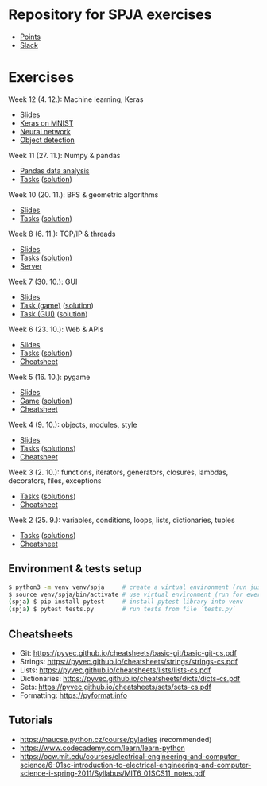 # Repository for SPJA exercises
- [Points](https://docs.google.com/spreadsheets/d/1bCOGE8WP4ooAW2W9pjVEp24EOZYGkcGlk137Vy6zmwE/edit?usp=sharing)
- [Slack](http://spja-vsb.slack.com)

# Exercises
Week 12 (4. 12.): Machine learning, Keras

- [Slides](https://github.com/Kobzol/spja/blob/master/labs/12/machine_learning.pdf)
- [Keras on MNIST](https://github.com/Kobzol/spja/blob/master/labs/12/keras_mnist.py)
- [Neural network](https://github.com/Kobzol/spja/blob/master/labs/12/manual_network.py)
- [Object detection](https://github.com/Kobzol/spja/blob/master/labs/12/objdetect.py)

Week 11 (27. 11.): Numpy & pandas

- [Pandas data analysis](https://github.com/Kobzol/spja/blob/master/labs/11/datova%20analyza.ipynb)
- [Tasks](https://github.com/Kobzol/spja/blob/master/labs/11/task.ipynb) ([solution](https://github.com/Kobzol/spja/blob/master/labs/11/task_solution.ipynb))

Week 10 (20. 11.): BFS & geometric algorithms

- [Slides](https://github.com/Kobzol/spja/blob/master/labs/10/slides.pdf)
- [Tasks](https://github.com/Kobzol/spja/blob/master/labs/10/tasks.py) ([solution](https://github.com/Kobzol/spja/blob/master/labs/10/solutions.py))

Week 8 (6. 11.): TCP/IP & threads

- [Slides](https://github.com/Kobzol/spja/blob/master/labs/08/slides.pdf)
- [Tasks](https://github.com/Kobzol/spja/blob/master/labs/08/client.py) ([solution](https://github.com/Kobzol/spja/blob/master/labs/08/client_solution.py))
- [Server](https://github.com/Kobzol/spja/blob/master/labs/08/server_solution.py)

Week 7 (30. 10.): GUI

- [Slides](https://github.com/Kobzol/spja/blob/master/labs/07/slides.pdf)
- [Task (game)](https://github.com/Kobzol/spja/blob/master/labs/07/game.py) ([solution](https://github.com/Kobzol/spja/blob/master/labs/07/game_solution.py))
- [Task (GUI)](https://github.com/Kobzol/spja/blob/master/labs/07/tictactoe.py) ([solution](https://github.com/Kobzol/spja/blob/master/labs/07/tictactoe_solution.py))

Week 6 (23. 10.): Web & APIs

- [Slides](https://github.com/Kobzol/spja/blob/master/labs/06/slides.pdf)
- [Tasks](https://github.com/Kobzol/spja/blob/master/labs/06/task.py) ([solution](https://github.com/Kobzol/spja/blob/master/labs/06/solutions.py))
- [Cheatsheet](https://github.com/Kobzol/spja/blob/master/labs/06/cheatsheet.py)

Week 5 (16. 10.): pygame

- [Slides](https://github.com/Kobzol/spja/blob/master/labs/05/slides.pdf)
- [Game](https://github.com/Kobzol/spja/blob/master/labs/05/engine.py) ([solution](https://github.com/Kobzol/spja/blob/master/labs/05/engine_solution.py))
- [Cheatsheet](https://github.com/Kobzol/spja/blob/master/labs/05/cheatsheet.py)

Week 4 (9. 10.): objects, modules, style

- [Slides](https://github.com/Kobzol/spja/blob/master/labs/04/slides.pdf)
- [Tasks](https://github.com/Kobzol/spja/blob/master/labs/04/tasks.py) ([solutions](https://github.com/Kobzol/spja/blob/master/labs/04/solutions.py))
- [Cheatsheet](https://github.com/Kobzol/spja/blob/master/labs/04/cheatsheet.py)

Week 3 (2. 10.): functions, iterators, generators, closures, lambdas, decorators, files, exceptions

- [Tasks](https://github.com/Kobzol/spja/blob/master/labs/03/tasks.py) ([solutions](https://github.com/Kobzol/spja/blob/master/labs/03/solutions.py))
- [Cheatsheet](https://github.com/Kobzol/spja/blob/master/labs/03/cheatsheet.py)

Week 2 (25. 9.): variables, conditions, loops, lists, dictionaries, tuples

- [Tasks](https://github.com/Kobzol/spja/blob/master/labs/02/tasks.py) ([solutions](https://github.com/Kobzol/spja/blob/master/labs/02/solutions.py))
- [Cheatsheet](https://github.com/Kobzol/spja/blob/master/labs/02/cheatsheet.py)

## Environment & tests setup
```bash
$ python3 -m venv venv/spja     # create a virtual environment (run just once)
$ source venv/spja/bin/activate # use virtual environment (run for every new terminal launch)
(spja) $ pip install pytest     # install pytest library into venv
(spja) $ pytest tests.py        # run tests from file `tests.py`
```

## Cheatsheets
* Git: https://pyvec.github.io/cheatsheets/basic-git/basic-git-cs.pdf
* Strings: https://pyvec.github.io/cheatsheets/strings/strings-cs.pdf
* Lists: https://pyvec.github.io/cheatsheets/lists/lists-cs.pdf
* Dictionaries: https://pyvec.github.io/cheatsheets/dicts/dicts-cs.pdf
* Sets: https://pyvec.github.io/cheatsheets/sets/sets-cs.pdf
* Formatting: https://pyformat.info

## Tutorials
* https://naucse.python.cz/course/pyladies (recommended)
* https://www.codecademy.com/learn/learn-python
* https://ocw.mit.edu/courses/electrical-engineering-and-computer-science/6-01sc-introduction-to-electrical-engineering-and-computer-science-i-spring-2011/Syllabus/MIT6_01SCS11_notes.pdf

